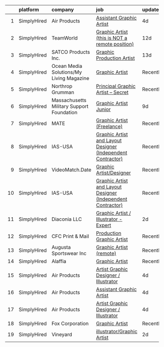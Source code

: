 

|    | platform    | company                                   | job                                                                                                                                                                    | update_time   | location             |
|---:|:------------|:------------------------------------------|:-----------------------------------------------------------------------------------------------------------------------------------------------------------------------|:--------------|:---------------------|
|  1 | SimplyHired | Air Products                              | [Assistant Graphic Artist](https://www.simplyhired.com/job/Igyea5uDKuudqCe8e8vNYTZX8i6Ie3qz5MSaF-OpJN0Gx-UAn0i7iA?q=graphic+artist)                                    | 4d            | Findlay, OH          |
|  2 | SimplyHired | TeamWorld                                 | [Graphic Artist (this is NOT a remote position)](https://www.simplyhired.com/job/c4eUcKygXnUV-fMzeAwVH_uGuvYcXnCaRHLLDP9GNFRqJdOe1StTfA?q=graphic+artist)              | 12d           | Binghamton, NY       |
|  3 | SimplyHired | SATCO Products Inc.                       | [Graphic Production Artist](https://www.simplyhired.com/job/6pZsWAeMjJcpSHxn-Qb_uiWiXTJ2O-oQ1kxjMZ798k3y_4SgRL7YyA?q=graphic+artist)                                   | 13d           | Brentwood, NY        |
|  4 | SimplyHired | Ocean Media Solutions/My Living Magazine  | [Graphic Artist](https://www.simplyhired.com/job/lAfwKV-W7SUWKz9OMiIH1e2gCJWZXJFtxSiK7t37wIBHb9zp3I4I5A?q=graphic+artist)                                              | Recently      | Stuart, FL           |
|  5 | SimplyHired | Northrop Grumman                          | [Principal Graphic Artist – Secret](https://www.simplyhired.com/job/IdvERS82BVNCnmdiB386yylOlAbUzK-tn2HU21KbI03vquElHcUWlw?q=graphic+artist)                           | Recently      | Edwards AFB, CA      |
|  6 | SimplyHired | Massachusetts Military Support Foundation | [Graphic Artist Junior](https://www.simplyhired.com/job/kkNALGaghtZqbxvHz23kWk5lz5yX05Y713HXizvI5DjHvjjMnO4gRg?q=graphic+artist)                                       | 9d            | Remote               |
|  7 | SimplyHired | MATE                                      | [Graphic Artist (Freelance)](https://www.simplyhired.com/job/0DJnr7H5QPjP6G292Zv43b_Hvi4yNpIFWqN_YMlrhz_btdjNhXFehQ?q=graphic+artist)                                  | Recently      | Los Angeles, CA      |
|  8 | SimplyHired | IAS-USA                                   | [Graphic Artist and Layout Designer (Independent Contractor)](https://www.simplyhired.com/job/tL3TfauDN_BRRClz2kniBoTP0AnaEqw8D6zfpd3lHwOIgCE2afzxyw?q=graphic+artist) | Recently      | Remote               |
|  9 | SimplyHired | VideoMatch.Date                           | [Graphic Artist/Designer](https://www.simplyhired.com/job/S5LYpDgzcaU86yYAO9Mxac0c5d9HvhmOH1vDvTAeFsONONgc2KNa-g?q=graphic+artist)                                     | Recently      | Remote               |
| 10 | SimplyHired | IAS-USA                                   | [Graphic Artist and Layout Designer (Independent Contractor)](https://www.simplyhired.com/job/tL3TfauDN_BRRClz2kniBoTP0AnaEqw8D6zfpd3lHwOIgCE2afzxyw?q=graphic+artist) | Recently      | Remote               |
| 11 | SimplyHired | Diaconia LLC                              | [Graphic Artist / Illustrator - Expert](https://www.simplyhired.com/job/EDRY3Uux1oWPZHVAVXlUn0E0emG_PDP9LjU_FeozVA3iqfFDsv7njw?q=graphic+artist)                       | 2d            | Remote               |
| 12 | SimplyHired | CFC Print & Mail                          | [Production Graphic Artist](https://www.simplyhired.com/job/OR1oWY_Nk1BbBmKjpfVC7YvBCXOr_xMoo1TPUdHeBiD5oqVWe9yRWg?q=graphic+artist)                                   | Recently      | Grand Prairie, TX    |
| 13 | SimplyHired | Augusta Sportswear Inc                    | [Graphic Artist (remote)](https://www.simplyhired.com/job/CJ5csKYoXa9UAfDTZ4j2L_cuKm9GD5UiENFnOxAFeWqjkmRNnMAQkQ?q=graphic+artist)                                     | Recently      | Grovetown, GA        |
| 14 | SimplyHired | Alaffia                                   | [Graphic Artist](https://www.simplyhired.com/job/Dmd0oy6PVVdd1i8pZSvRBw120_kxIQQ2war6BCAQr0IbWIsVIT5NJQ?q=graphic+artist)                                              | Recently      | Remote               |
| 15 | SimplyHired | Air Products                              | [Artist Graphic Designer / Illustrator](https://www.simplyhired.com/job/jM2kw-FcBhn4rzT8skqIcz3K5ry5X1T7ImeZLI9QBG4CyuaRdo7IiA?q=graphic+artist)                       | 4d            | Elmira, NY           |
| 16 | SimplyHired | Air Products                              | [Assistant Graphic Artist](https://www.simplyhired.com/job/Igyea5uDKuudqCe8e8vNYTZX8i6Ie3qz5MSaF-OpJN0Gx-UAn0i7iA?q=graphic+artist)                                    | 4d            | Findlay, OH          |
| 17 | SimplyHired | Air Products                              | [Artist Graphic Designer / Illustrator](https://www.simplyhired.com/job/jM2kw-FcBhn4rzT8skqIcz3K5ry5X1T7ImeZLI9QBG4CyuaRdo7IiA?q=graphic+artist)                       | 4d            | Elmira, NY           |
| 18 | SimplyHired | Fox Corporation                           | [Graphic Artist](https://www.simplyhired.com/job/KiuXQG7w0XVP2MyMFN7VCoqMwl-zwmwb0McdmUU3FqxDByhRwOAO0Q?q=graphic+artist)                                              | Recently      | Remote               |
| 19 | SimplyHired | Vineyard                                  | [illustrator/Graphic Artist](https://www.simplyhired.com/job/G2WU8x1Ngb9VLKuFvfKmT0B06bkuhL2pW3tdFRmYzSd5-4X51m8NXA?q=graphic+artist)                                  | 2d            | Colorado Springs, CO |